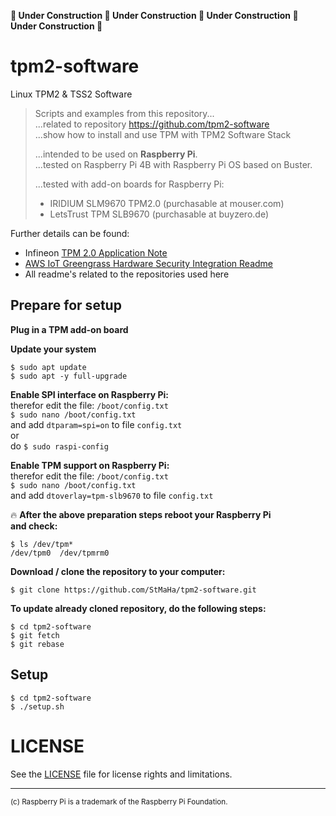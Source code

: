 **:construction: Under Construction :construction: Under Construction :construction: Under Construction :construction: Under Construction :construction:**
# tpm2-software
Linux TPM2 &amp; TSS2 Software

> Scripts and examples from this repository...  
> ...related to repository https://github.com/tpm2-software  
> ...show how to install and use TPM with TPM2 Software Stack  
>
> ...intended to be used on **Raspberry Pi**.  
> ...tested on Raspberry Pi 4B with Raspberry Pi OS based on Buster.  
>
> ...tested with add-on boards for Raspberry Pi:
> - IRIDIUM SLM9670 TPM2.0 (purchasable at mouser.com)  
> - LetsTrust TPM SLB9670 (purchasable at buyzero.de)  

Further details can be found:
* Infineon [TPM 2.0 Application Note](https://www.infineon.com/dgdl/Infineon-App-Note-SLx9670-TPM2.0_Embedded_RPi_DI_SLx-AN-v01_20-EN.pdf?fileId=5546d46267c74c9a01684b96e69f5d7b)
* [AWS IoT Greengrass Hardware Security Integration Readme](https://github.com/StMaHa/amazon-greengrass-hsi-optiga-tpm/blob/master/README.md)
* All readme's related to the repositories used here

## Prepare for setup
**Plug in a TPM add-on board**

**Update your system**  
```
$ sudo apt update
$ sudo apt -y full-upgrade
```

**Enable SPI interface on Raspberry Pi:**  
therefor edit the file: `/boot/config.txt`  
`$ sudo nano /boot/config.txt`  
and add `dtparam=spi=on` to file `config.txt`  
or  
do `$ sudo raspi-config`  

**Enable TPM support on Raspberry Pi:**  
therefor edit the file: `/boot/config.txt`  
`$ sudo nano /boot/config.txt`  
and add `dtoverlay=tpm-slb9670` to file `config.txt`

:fire: **After the above preparation steps reboot your Raspberry Pi  
and check:**  
```
$ ls /dev/tpm*  
/dev/tpm0  /dev/tpmrm0
``` 

**Download / clone the repository to your computer:**  
```
$ git clone https://github.com/StMaHa/tpm2-software.git
```

**To update already cloned repository, do the following steps:**  
```
$ cd tpm2-software
$ git fetch
$ git rebase
```

## Setup
```
$ cd tpm2-software    
$ ./setup.sh
```

# LICENSE
See the [LICENSE](LICENSE.md) file for license rights and limitations.

---
<sup>(c) Raspberry Pi is a trademark of the Raspberry Pi Foundation.</sup>
